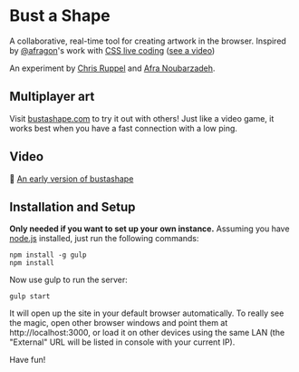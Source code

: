 # Bust a Shape

A collaborative, real-time tool for creating artwork in the browser. Inspired by [@afragon](https://twitter.com/afragon)'s work with [CSS live coding](https://www.youtube.com/watch?v=MrYOnQTXWzs) ([see a video](https://www.youtube.com/watch?v=ztwSAZ7lJg8))

An experiment by [Chris Ruppel](https://github.com/rupl) and [Afra Noubarzadeh](https://github.com/afragon).

## Multiplayer art

Visit [bustashape.com](http://www.bustashape.com) to try it out with others! Just like a video game, it works best when you have a fast connection with a low ping.

## Video

:movie_camera: [An early version of bustashape](https://www.youtube.com/watch?v=Czg--AgziuI)

## Installation and Setup

**Only needed if you want to set up your own instance.** Assuming you have [node.js](https://nodejs.org) installed, just run the following commands:

```
npm install -g gulp
npm install
```

Now use gulp to run the server:

```
gulp start
```

It will open up the site in your default browser automatically. To really see the magic, open other browser windows and point them at http://localhost:3000, or load it on other devices using the same LAN (the "External" URL will be listed in console with your current IP).

Have fun!
